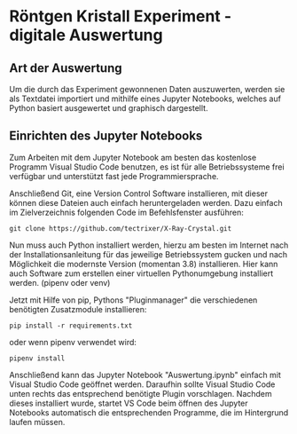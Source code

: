 # Röntgen Kristall Experiment - digitale Auswertung

## Art der Auswertung

Um die durch das Experiment gewonnenen Daten auszuwerten, werden sie als Textdatei importiert und mithilfe eines Jupyter Notebooks, welches auf Python basiert ausgewertet und graphisch dargestellt.

## Einrichten des Jupyter Notebooks

Zum Arbeiten mit dem Jupyter Notebook am besten das kostenlose Programm Visual Studio Code benutzen, es ist für alle Betriebssysteme frei verfügbar und unterstützt fast jede Programmiersprache.

Anschließend Git, eine Version Control Software installieren, mit dieser können diese Dateien auch einfach heruntergeladen werden. Dazu einfach im Zielverzeichnis folgenden Code im Befehlsfenster ausführen:

`git clone https://github.com/tectrixer/X-Ray-Crystal.git`

Nun muss auch Python installiert werden, hierzu am besten im Internet nach der Installationsanleitung für das jeweilige Betriebssystem gucken und nach Möglichkeit die modernste Version (momentan 3.8) installieren. Hier kann auch Software zum erstellen einer virtuellen Pythonumgebung installiert werden. (pipenv oder venv)

Jetzt mit Hilfe von pip, Pythons "Pluginmanager" die verschiedenen benötigten Zusatzmodule installieren:

`pip install -r requirements.txt`

oder wenn pipenv verwendet wird:

`pipenv install`

Anschließend kann das Jupyter Notebook "Auswertung.ipynb" einfach mit Visual Studio Code geöffnet werden. Daraufhin sollte Visual Studio Code unten rechts das entsprechend benötigte Plugin vorschlagen. Nachdem dieses installiert wurde, startet VS Code beim öffnen des Jupyter Notebooks automatisch die entsprechenden Programme, die im Hintergrund laufen müssen.
